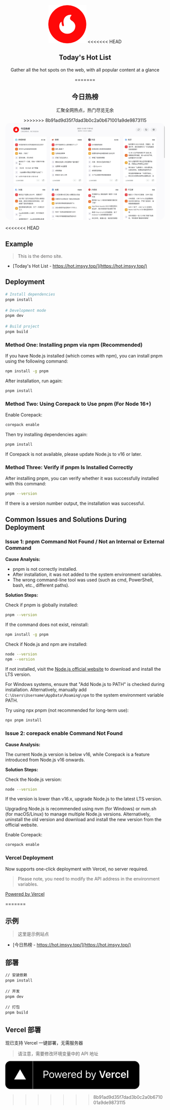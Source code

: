 <div align="center">
<img alt="logo" height="120" src="./public/favicon.png" width="120"/>
<<<<<<< HEAD
<h2>Today's Hot List</h2>
<p>Gather all the hot spots on the web, with all popular content at a glance</p>
=======
<h2>今日热榜</h2>
<p>汇聚全网热点，热门尽览无余</p>
>>>>>>> 8b91ad9d35f7dad3b0c2a0b671001a9de9873115
<br />
<img src="./screenshots/main.jpg" style="border-radius: 16px" />
</div>

<<<<<<< HEAD
## Example

> This is the demo site.

- [Today's Hot List - https://hot.imsyy.top/](https://hot.imsyy.top/)

## Deployment

```bash
# Install dependencies
pnpm install

# Development mode
pnpm dev

# Build project
pnpm build
```

### Method One: Installing pnpm via npm (Recommended)

If you have Node.js installed (which comes with npm), you can install pnpm using the following command:
```bash
npm install -g pnpm
```
After installation, run again:
```bash
pnpm install
```

### Method Two: Using Corepack to Use pnpm (For Node 16+)

Enable Corepack:
```bash
corepack enable
```
Then try installing dependencies again:
```bash
pnpm install
```
If Corepack is not available, please update Node.js to v16 or later.

### Method Three: Verify if pnpm Is Installed Correctly

After installing pnpm, you can verify whether it was successfully installed with this command:
```bash
pnpm --version
```
If there is a version number output, the installation was successful.

## Common Issues and Solutions During Deployment

### Issue 1: pnpm Command Not Found / Not an Internal or External Command

**Cause Analysis:**

- pnpm is not correctly installed.
- After installation, it was not added to the system environment variables.
- The wrong command-line tool was used (such as cmd, PowerShell, bash, etc., different paths).

**Solution Steps:**

Check if pnpm is globally installed:
```bash
pnpm --version
```
If the command does not exist, reinstall:
```bash
npm install -g pnpm
```

Check if Node.js and npm are installed:
```bash
node --version
npm --version
```
If not installed, visit the [Node.js official website](https://nodejs.org/) to download and install the LTS version.

For Windows systems, ensure that "Add Node.js to PATH" is checked during installation. Alternatively, manually add `C:\Users\Username\AppData\Roaming\npm` to the system environment variable PATH.

Try using npx pnpm (not recommended for long-term use):
```bash
npx pnpm install
```

### Issue 2: corepack enable Command Not Found

**Cause Analysis:**

The current Node.js version is below v16, while Corepack is a feature introduced from Node.js v16 onwards.

**Solution Steps:**

Check the Node.js version:
```bash
node --version
```
If the version is lower than v16.x, upgrade Node.js to the latest LTS version.

Upgrading Node.js is recommended using nvm (for Windows) or nvm.sh (for macOS/Linux) to manage multiple Node.js versions. Alternatively, uninstall the old version and download and install the new version from the official website.

Enable Corepack:
```bash
corepack enable
```

### Vercel Deployment

Now supports one-click deployment with Vercel, no server required.

> Please note, you need to modify the API address in the environment variables.

[Powered by Vercel](./public/ico/powered-by-vercel.svg)
<!--梁展毓-->
=======

## 示例

> 这里是示例站点

- [今日热榜 - https://hot.imsyy.top/](https://hot.imsyy.top/)


## 部署

```bash
// 安装依赖
pnpm install

// 开发
pnpm dev

// 打包
pnpm build
```

## Vercel 部署

现已支持 Vercel 一键部署，无需服务器

> 请注意，需要修改环境变量中的 API 地址

![Powered by Vercel](./public/ico/powered-by-vercel.svg)
>>>>>>> 8b91ad9d35f7dad3b0c2a0b671001a9de9873115
